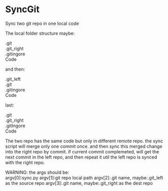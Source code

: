 # SyncGit
Sync two git repo in one local code

The local folder structure maybe:

.git<br/>
.git_right<br/>
.gitingore<br/>
Code

and then:

.git_left<br/>
.git<br/>
.gitingore<br/>
Code

last:

.git<br/>
.git_right<br/>
.gitIngore<br/>
Code

The two repo has the same code but only in different remote repo.
the sync script will merge only one commit once.
and then sync this merged change into the right repo by commit.
if current commit complemeted, will get the next commit in the left repo, and then repeat it util the left repo is synced with the right repo.

WARNING: the args should be:<br/>
argv[0]:sync.py
argv[1]:git repo local path
argv[2]:.git name, maybe:.git_left as the source repo
argv[3]:.git name, maybe:.git_right as the dest repo
